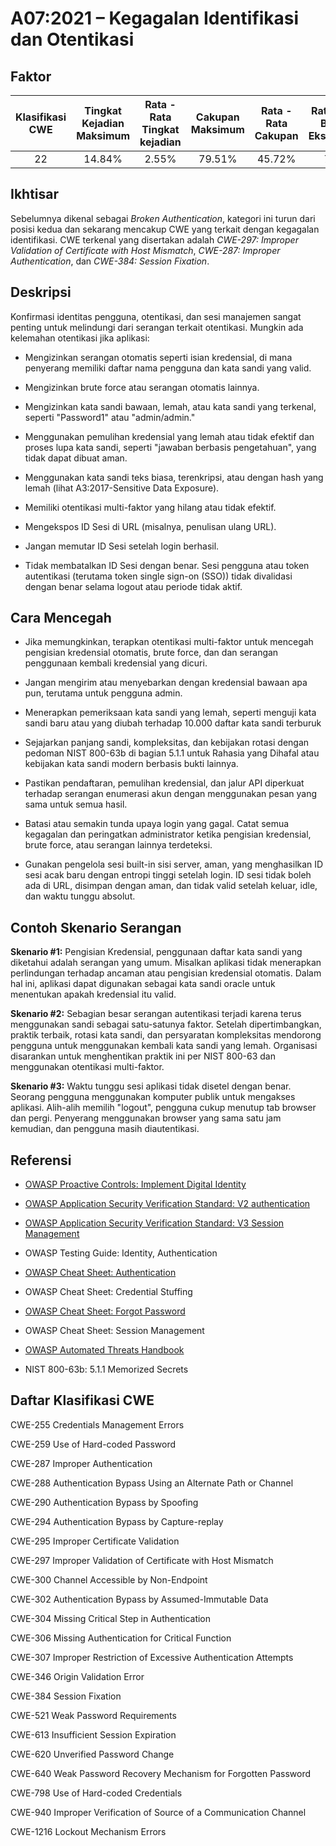 # A07:2021 – Kegagalan Identifikasi dan Otentikasi

## Faktor

| Klasifikasi CWE | Tingkat Kejadian Maksimum | Rata - Rata Tingkat kejadian | Cakupan Maksimum | Rata - Rata Cakupan | Rata-rata Bobot Eksploitasi | Rata - Rata Bobot Dampak | Total Kejadian | Total CVEs |
|:-------------:|:--------------------:|:--------------------:|:--------------:|:--------------:|:----------------------:|:---------------------:|:-------------------:|:------------:|
| 22          | 14.84%             | 2.55%              | 79.51%       | 45.72%       | 7.40                 | 6.50                | 132,195           | 3,897      |

## Ikhtisar

Sebelumnya dikenal sebagai *Broken Authentication*, kategori ini turun
dari posisi kedua dan sekarang mencakup CWE yang terkait dengan kegagalan identifikasi. CWE terkenal yang disertakan adalah *CWE-297: Improper Validation of
Certificate with Host Mismatch*, *CWE-287: Improper Authentication*, dan
*CWE-384: Session Fixation*.

## Deskripsi 

Konfirmasi identitas pengguna, otentikasi, dan sesi manajemen sangat penting untuk melindungi dari serangan terkait otentikasi. 
Mungkin ada kelemahan otentikasi jika aplikasi:

-   Mengizinkan serangan otomatis seperti isian kredensial, di mana
    penyerang memiliki daftar nama pengguna dan kata sandi yang valid.

-   Mengizinkan brute force atau serangan otomatis lainnya.

-   Mengizinkan kata sandi bawaan, lemah, atau kata sandi yang terkenal, seperti "Password1" atau "admin/admin."

-   Menggunakan pemulihan kredensial yang lemah atau tidak efektif dan proses lupa kata sandi, seperti "jawaban berbasis pengetahuan", yang tidak dapat dibuat
    aman.

-   Menggunakan kata sandi teks biasa, terenkripsi, atau dengan hash yang lemah (lihat
    A3:2017-Sensitive Data Exposure).

-   Memiliki otentikasi multi-faktor yang hilang atau tidak efektif.

-   Mengekspos ID Sesi di URL (misalnya, penulisan ulang URL).

-   Jangan memutar ID Sesi setelah login berhasil.

-   Tidak membatalkan ID Sesi dengan benar. Sesi pengguna atau
    token autentikasi (terutama token single sign-on (SSO)) tidak
    divalidasi dengan benar selama logout atau periode tidak aktif.

## Cara Mencegah

-   Jika memungkinkan, terapkan otentikasi multi-faktor untuk mencegah
    pengisian kredensial otomatis, brute force, dan dan serangan penggunaan kembali kredensial yang dicuri.

-   Jangan mengirim atau menyebarkan dengan kredensial bawaan apa pun, terutama untuk
    pengguna admin.

-   Menerapkan pemeriksaan kata sandi yang lemah, seperti menguji kata sandi baru atau yang diubah terhadap 10.000 daftar kata sandi terburuk

-   Sejajarkan panjang sandi, kompleksitas, dan kebijakan rotasi dengan pedoman NIST
    800-63b di bagian 5.1.1 untuk Rahasia yang Dihafal atau kebijakan kata sandi modern berbasis bukti lainnya.

-   Pastikan pendaftaran, pemulihan kredensial, dan jalur API
    diperkuat terhadap serangan enumerasi akun dengan menggunakan pesan yang sama
    untuk semua hasil.

-   Batasi atau semakin tunda upaya login yang gagal. Catat semua kegagalan
    dan peringatkan administrator ketika pengisian kredensial, brute force, atau
    serangan lainnya terdeteksi.

-   Gunakan pengelola sesi built-in sisi server, aman, yang menghasilkan
    ID sesi acak baru dengan entropi tinggi setelah login. ID sesi
    tidak boleh ada di URL, disimpan dengan aman, dan tidak valid setelah
    keluar, idle, dan waktu tunggu absolut.

## Contoh Skenario Serangan

**Skenario #1:** Pengisian Kredensial, penggunaan daftar kata sandi yang diketahui
adalah serangan yang umum. Misalkan aplikasi tidak menerapkan
perlindungan terhadap ancaman atau pengisian kredensial otomatis. Dalam hal ini,
aplikasi dapat digunakan sebagai kata sandi oracle untuk menentukan apakah
kredensial itu valid.

**Skenario #2:** Sebagian besar serangan autentikasi terjadi karena terus
menggunakan sandi sebagai satu-satunya faktor. Setelah dipertimbangkan, praktik terbaik, rotasi kata sandi, dan persyaratan kompleksitas mendorong pengguna untuk menggunakan kembali kata sandi yang lemah. Organisasi disarankan untuk menghentikan praktik ini per NIST 800-63 dan menggunakan otentikasi multi-faktor.

**Skenario #3:** Waktu tunggu sesi aplikasi tidak disetel dengan benar. Seorang
pengguna menggunakan komputer publik untuk mengakses aplikasi. Alih-alih
memilih "logout", pengguna cukup menutup tab browser dan pergi. Penyerang menggunakan browser yang sama satu jam kemudian, dan pengguna masih diautentikasi.

## Referensi

-   [OWASP Proactive Controls: Implement Digital
    Identity](https://owasp.org/www-project-proactive-controls/v3/en/c6-digital-identity)

-   [OWASP Application Security Verification Standard: V2
    authentication](https://owasp.org/www-project-application-security-verification-standard)

-   [OWASP Application Security Verification Standard: V3 Session
    Management](https://owasp.org/www-project-application-security-verification-standard)

-   OWASP Testing Guide: Identity, Authentication

-   [OWASP Cheat Sheet:
    Authentication](https://cheatsheetseries.owasp.org/cheatsheets/Authentication_Cheat_Sheet.html)

-   OWASP Cheat Sheet: Credential Stuffing

-   [OWASP Cheat Sheet: Forgot
    Password](https://cheatsheetseries.owasp.org/cheatsheets/Forgot_Password_Cheat_Sheet.html)

-   OWASP Cheat Sheet: Session Management

-   [OWASP Automated Threats
    Handbook](https://owasp.org/www-project-automated-threats-to-web-applications/)

-   NIST 800-63b: 5.1.1 Memorized Secrets

## Daftar Klasifikasi CWE

CWE-255 Credentials Management Errors

CWE-259 Use of Hard-coded Password

CWE-287 Improper Authentication

CWE-288 Authentication Bypass Using an Alternate Path or Channel

CWE-290 Authentication Bypass by Spoofing

CWE-294 Authentication Bypass by Capture-replay

CWE-295 Improper Certificate Validation

CWE-297 Improper Validation of Certificate with Host Mismatch

CWE-300 Channel Accessible by Non-Endpoint

CWE-302 Authentication Bypass by Assumed-Immutable Data

CWE-304 Missing Critical Step in Authentication

CWE-306 Missing Authentication for Critical Function

CWE-307 Improper Restriction of Excessive Authentication Attempts

CWE-346 Origin Validation Error

CWE-384 Session Fixation

CWE-521 Weak Password Requirements

CWE-613 Insufficient Session Expiration

CWE-620 Unverified Password Change

CWE-640 Weak Password Recovery Mechanism for Forgotten Password

CWE-798 Use of Hard-coded Credentials

CWE-940 Improper Verification of Source of a Communication Channel

CWE-1216 Lockout Mechanism Errors
